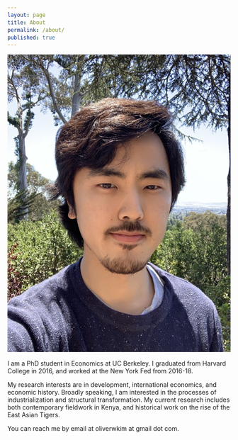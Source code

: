 ```yaml
---
layout: page
title: About
permalink: /about/
published: true
---
```


![Oliver Kim.](images/oliver_kim_photo.jpeg "Oliver Kim")

I am a PhD student in Economics at UC Berkeley. I graduated from Harvard College in 2016, and worked at the New York Fed from 2016-18.

My research interests are in development, international economics, and economic history. Broadly speaking, I am interested in the processes of industrialization and structural transformation. My current research includes both contemporary fieldwork in Kenya, and historical work on the rise of the East Asian Tigers.

You can reach me by email at oliverwkim at gmail dot com.
